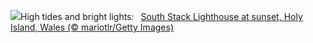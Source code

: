 ![](https://www.bing.com/th?id=OHR.SouthStackLight_EN-US2733077237_UHD.jpg&w=1000)High tides and bright lights:&nbsp;&ensp;[South Stack Lighthouse at sunset, Holy Island, Wales (© mariotlr/Getty Images)](https://www.bing.com/th?id=OHR.SouthStackLight_EN-US2733077237_UHD.jpg)
<br><br/>
